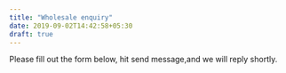 ```yaml
---
title: "Wholesale enquiry"
date: 2019-09-02T14:42:58+05:30
draft: true
---
```


Please fill out the form below, hit send message,and we will reply shortly.  